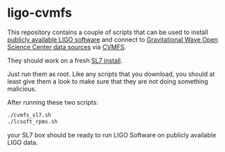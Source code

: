 # ligo-cvmfs

This repository contains a couple of scripts that can be used to
install [publicly available LIGO software](https://wiki.ligo.org/Computing/ScientificLinux7) and connect to 
[Gravitational Wave Open Science Center data sources](https://www.gw-openscience.org/about) via [CVMFS](https://cernvm.cern.ch/portal/filesystem).

They should work on a fresh [SL7 install](https://www.scientificlinux.org/).

Just run them as root. Like any scripts that you download, you should at least
give them a look to make sure that they are not doing something malicious.

After running these two scripts:

``` sh
./cvmfs_sl7.sh
./lcsoft_rpms.sh

```

your SL7 box should be ready to run LIGO Software on publicly available LIGO data.
